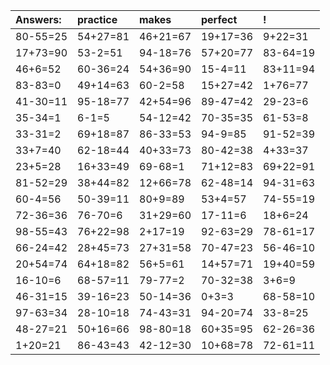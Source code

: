 | Answers: | practice | makes | perfect | ! |
| :--- | :--- | :--- | :--- | :--- |
| 80-55=25 | 54+27=81 | 46+21=67 | 19+17=36 | 9+22=31 | 
| 17+73=90 | 53-2=51 | 94-18=76 | 57+20=77 | 83-64=19 | 
| 46+6=52 | 60-36=24 | 54+36=90 | 15-4=11 | 83+11=94 | 
| 83-83=0 | 49+14=63 | 60-2=58 | 15+27=42 | 1+76=77 | 
| 41-30=11 | 95-18=77 | 42+54=96 | 89-47=42 | 29-23=6 | 
| 35-34=1 | 6-1=5 | 54-12=42 | 70-35=35 | 61-53=8 | 
| 33-31=2 | 69+18=87 | 86-33=53 | 94-9=85 | 91-52=39 | 
| 33+7=40 | 62-18=44 | 40+33=73 | 80-42=38 | 4+33=37 | 
| 23+5=28 | 16+33=49 | 69-68=1 | 71+12=83 | 69+22=91 | 
| 81-52=29 | 38+44=82 | 12+66=78 | 62-48=14 | 94-31=63 | 
| 60-4=56 | 50-39=11 | 80+9=89 | 53+4=57 | 74-55=19 | 
| 72-36=36 | 76-70=6 | 31+29=60 | 17-11=6 | 18+6=24 | 
| 98-55=43 | 76+22=98 | 2+17=19 | 92-63=29 | 78-61=17 | 
| 66-24=42 | 28+45=73 | 27+31=58 | 70-47=23 | 56-46=10 | 
| 20+54=74 | 64+18=82 | 56+5=61 | 14+57=71 | 19+40=59 | 
| 16-10=6 | 68-57=11 | 79-77=2 | 70-32=38 | 3+6=9 | 
| 46-31=15 | 39-16=23 | 50-14=36 | 0+3=3 | 68-58=10 | 
| 97-63=34 | 28-10=18 | 74-43=31 | 94-20=74 | 33-8=25 | 
| 48-27=21 | 50+16=66 | 98-80=18 | 60+35=95 | 62-26=36 | 
| 1+20=21 | 86-43=43 | 42-12=30 | 10+68=78 | 72-61=11 | 
